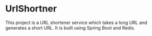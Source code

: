 # UrlShortner
This project is a URL shortener service which takes a long URL and generates a short URL. It is built using Spring Boot and Redis.
